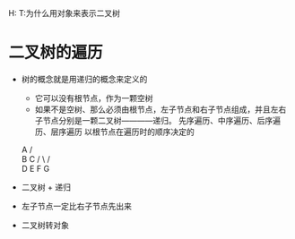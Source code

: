 H:
T:为什么用对象来表示二叉树 

# 二叉树的遍历
  - 树的概念就是用递归的概念来定义的 
    - 它可以没有根节点，作为一颗空树
    - 如果不是空树、那么必须由根节点，左子节点和右子节点组成，并且左右子节点分别是一颗二叉树————递归。
  先序遍历、中序遍历、后序遍历、层序遍历
  以根节点在遍历时的顺序决定的

     A
   /   \
  B     C
 / \   / \
D   E F   G

- 二叉树 + 递归 
- 左子节点一定比右子节点先出来 

- 二叉树转对象 
  
